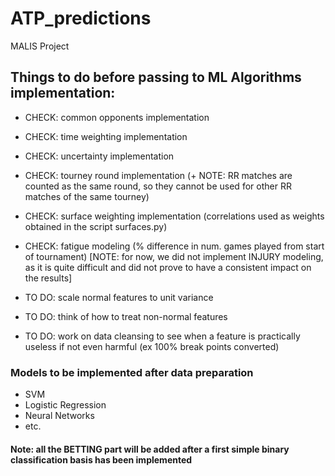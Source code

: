 # ATP_predictions
MALIS Project

## Things to do before passing to ML Algorithms implementation:
  - CHECK: common opponents implementation
  - CHECK: time weighting implementation
  - CHECK: uncertainty implementation
  - CHECK: tourney round implementation (+ NOTE: RR matches are counted as the same round, so they cannot be used for other RR matches of the same tourney)
  - CHECK: surface weighting implementation (correlations used as weights obtained in the script surfaces.py)
  - CHECK: fatigue modeling (% difference in num. games played from start of tournament) [NOTE: for now, we did not implement INJURY modeling, as it is quite difficult and did not prove to have a consistent impact on the results]

  - TO DO: scale normal features to unit variance
  - TO DO: think of how to treat non-normal features
  - TO DO: work on data cleansing to see when a feature is practically useless if not even harmful (ex 100% break points converted)
  
  ### Models to be implemented after data preparation
  - SVM
  - Logistic Regression
  - Neural Networks
  - etc.
  
  #### Note: all the BETTING part will be added after a first simple binary classification basis has been implemented
